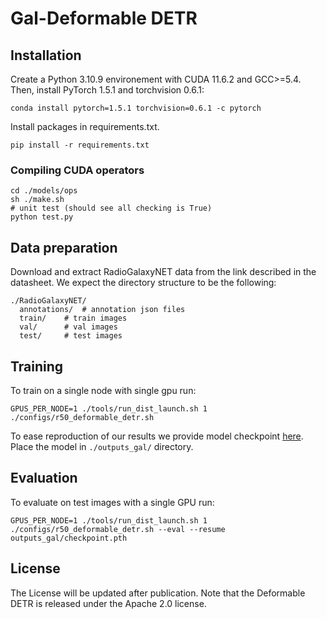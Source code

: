 **Gal-Deformable DETR**
========

## Installation
Create a Python 3.10.9 environement with CUDA 11.6.2 and GCC>=5.4.
Then, install PyTorch 1.5.1 and torchvision 0.6.1:
```
conda install pytorch=1.5.1 torchvision=0.6.1 -c pytorch
```
  
Install packages in requirements.txt.
```
pip install -r requirements.txt
```

### Compiling CUDA operators
```
cd ./models/ops
sh ./make.sh
# unit test (should see all checking is True)
python test.py
```

## Data preparation

Download and extract RadioGalaxyNET data from the link described in the datasheet.
We expect the directory structure to be the following:
```
./RadioGalaxyNET/
  annotations/  # annotation json files
  train/    # train images
  val/      # val images
  test/     # test images
```

## Training

To train on a single node with single gpu run:
```
GPUS_PER_NODE=1 ./tools/run_dist_launch.sh 1 ./configs/r50_deformable_detr.sh
```
To ease reproduction of our results we provide model checkpoint [here](https://figshare.com/s/4e98cad967ca1c60bb74). 
Place the model in `./outputs_gal/` directory.

## Evaluation
To evaluate on test images with a single GPU run:
```
GPUS_PER_NODE=1 ./tools/run_dist_launch.sh 1 ./configs/r50_deformable_detr.sh --eval --resume outputs_gal/checkpoint.pth
```
## License
The License will be updated after publication. Note that the Deformable DETR is released under the Apache 2.0 license.

